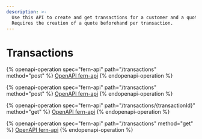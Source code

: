 ```yaml
---
description: >-
  Use this API to create and get transactions for a customer and a quote.
  Requires the creation of a quote beforehand per transaction.
---
```


# Transactions

{% openapi-operation spec="fern-api" path="/transactions" method="post" %}
[OpenAPI fern-api](https://api.fernhq.com/json)
{% endopenapi-operation %}

{% openapi-operation spec="fern-api" path="/transactions" method="post" %}
[OpenAPI fern-api](https://api.fernhq.com/json)
{% endopenapi-operation %}

{% openapi-operation spec="fern-api" path="/transactions/{transactionId}" method="get" %}
[OpenAPI fern-api](https://api.fernhq.com/json)
{% endopenapi-operation %}

{% openapi-operation spec="fern-api" path="/transactions" method="get" %}
[OpenAPI fern-api](https://api.fernhq.com/json)
{% endopenapi-operation %}



